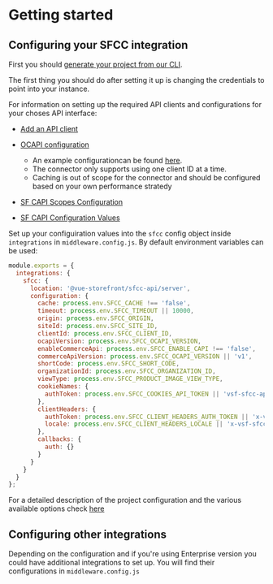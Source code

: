 # Getting started


## Configuring your SFCC integration

First you should [generate your project from our CLI](https://docs.vuestorefront.io/v2/general/getting-started.html).

The first thing you should do after setting it up is changing the credentials to point into your instance.

For information on setting up the required API clients and configurations for your choses API interface:

* [Add an API client](https://documentation.b2c.commercecloud.salesforce.com/DOC2/topic/com.demandware.dochelp/content/b2c_commerce/topics/account_manager/b2c_account_manager_add_api_client_id.html)

* [OCAPI configuration](https://documentation.b2c.commercecloud.salesforce.com/DOC2/topic/com.demandware.dochelp/OCAPI/current/usage/OCAPISettings.html)
  - An example configurationcan be found [here](example-ocapi-configuration.md).
  - The connector only supports using one client ID at a time.
  - Caching is out of scope for the connector and should be configured based on your own performance stratedy

* [SF CAPI Scopes Configuration](https://developer.commercecloud.com/s/article/CommerceAPI-Client-Permissions-for-API-Endpoints)

* [SF CAPI Configuration Values](https://developer.commercecloud.com/s/article/CommerceAPI-ConfigurationValues)

Set up your configuiration values into the `sfcc` config object inside `integrations` in `middleware.config.js`. By default environment variables can be used:

```js
module.exports = {
  integrations: {
    sfcc: {
      location: '@vue-storefront/sfcc-api/server',
      configuration: {
        cache: process.env.SFCC_CACHE !== 'false',
        timeout: process.env.SFCC_TIMEOUT || 10000,
        origin: process.env.SFCC_ORIGIN,
        siteId: process.env.SFCC_SITE_ID,
        clientId: process.env.SFCC_CLIENT_ID,
        ocapiVersion: process.env.SFCC_OCAPI_VERSION,
        enableCommerceApi: process.env.SFCC_ENABLE_CAPI !== 'false',
        commerceApiVersion: process.env.SFCC_OCAPI_VERSION || 'v1',
        shortCode: process.env.SFCC_SHORT_CODE,
        organizationId: process.env.SFCC_ORGANIZATION_ID,
        viewType: process.env.SFCC_PRODUCT_IMAGE_VIEW_TYPE,
        cookieNames: {
          authToken: process.env.SFCC_COOKIES_API_TOKEN || 'vsf-sfcc-api-token'
        },
        clientHeaders: {
          authToken: process.env.SFCC_CLIENT_HEADERS_AUTH_TOKEN || 'x-vsf-sfcc-api-token',
          locale: process.env.SFCC_CLIENT_HEADERS_LOCALE || 'x-vsf-sfcc-locale'
        },
        callbacks: {
          auth: {}
        }
      }
    }
  }
};
```

For a detailed description of the project configuration and the various available options check [here](configuration.md)

## Configuring other integrations

Depending on the configuration and if you're using Enterprise version you could have additional integrations to set up. You will find their configurations in `middleware.config.js`
